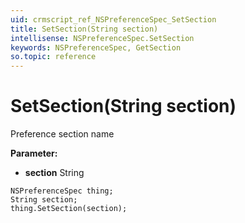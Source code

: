 ```yaml
---
uid: crmscript_ref_NSPreferenceSpec_SetSection
title: SetSection(String section)
intellisense: NSPreferenceSpec.SetSection
keywords: NSPreferenceSpec, GetSection
so.topic: reference
---
```


# SetSection(String section)

Preference section name

**Parameter:** 
 - **section** String

```crmscript
NSPreferenceSpec thing;
String section;
thing.SetSection(section);
```

